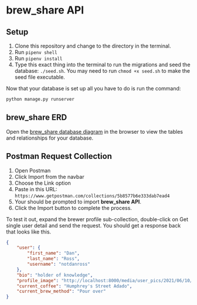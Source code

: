 # brew_share API

## Setup

1. Clone this repository and change to the directory in the terminal.
1. Run `pipenv shell`
1. Run `pipenv install`
1. Type this exact thing into the terminal to run the migrations and seed the database: `./seed.sh`. You may need to run `chmod +x seed.sh` to make the seed file executable.

Now that your database is set up all you have to do is run the command:

```sh
python manage.py runserver
```

## brew_share ERD

Open the [brew_share database diagram](https://dbdiagram.io/d/60d3569fdd6a5971481c4fb4) in the browser to view the tables and relationships for your database.

## Postman Request Collection

1. Open Postman
1. Click Import from the navbar
1. Choose the Link option
1. Paste in this URL:
    `https://www.getpostman.com/collections/5b8577b6e333dab7ead4`
1. Your should be prompted to import **brew_share API**.
1. Click the Import button to complete the process.

To test it out, expand the brewer profile sub-collection, double-click on Get single user detail and send the request. You should get a response back that looks like this.

```json
{
    "user": {
        "first_name": "Dan",
        "last_name": "Ross",
        "username": "notdanross"
    },
    "bio": "holder of knowledge",
    "profile_image": "http://localhost:8000/media/user_pics/2021/06/10/dan_suit_copy.png",
    "current_coffee": "Humphrey's Street Adado",
    "current_brew_method": "Pour over"
}
```
